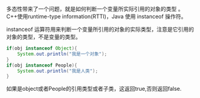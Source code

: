 多态性带来了一个问题，就是如何判断一个变量所实际引用的对象的类型 。 C++使用runtime-type information(RTTI)，Java 使用 instanceof 操作符。

instanceof 运算符用来判断一个变量所引用的对象的实际类型，注意是它引用的对象的类型，不是变量的类型。

```java
if(obj instanceof Object){
	System.out.println("我是一个对象");
}
if(obj instanceof People){
	System.out.println("我是人类");
}
```
如果是object或者People的引用类型或者子类，这返回true,否则返回false.